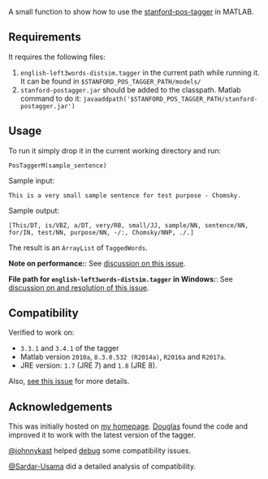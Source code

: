 A small function to show how to use the [stanford-pos-tagger](http://nlp.stanford.edu/software/tagger.shtml) in MATLAB.

## Requirements

It requires the following files:

  1. `english-left3words-distsim.tagger` in the current path while running it. It can be found in `$STANFORD_POS_TAGGER_PATH/models/`
  2. `stanford-postagger.jar` should be added to the classpath.
     Matlab command to do it: `javaaddpath('$STANFORD_POS_TAGGER_PATH/stanford-postagger.jar')`

## Usage

To run it simply drop it in the current working directory and run:

    PosTaggerM(sample_sentence)

Sample input: 

    This is a very small sample sentence for test purpose - Chomsky.

Sample output: 

    [This/DT, is/VBZ, a/DT, very/RB, small/JJ, sample/NN, sentence/NN, for/IN, test/NN, purpose/NN, -/:, Chomsky/NNP, ./.]

The result is an `ArrayList` of `TaggedWords`.

**Note on performance:**: See [discussion on this issue](https://github.com/musically-ut/matlab-stanford-postagger/issues/1#issuecomment-275590128).

**File path for `english-left3words-distsim.tagger` in Windows:**: See [discussion on and resolution of this issue](https://github.com/musically-ut/matlab-stanford-postagger/issues/3).

## Compatibility

Verified to work on:

 - `3.3.1` and `3.4.1` of the tagger
 - Matlab version `2010a`, `8.3.0.532 (R2014a)`, `R2016a` and `R2017a`.
 - JRE version: `1.7` (JRE 7) and `1.8` (JRE 8).
 
 Also, [see this issue](https://github.com/musically-ut/matlab-stanford-postagger/issues/4) for more details.

## Acknowledgements

This was initially hosted on [my homepage](http://utkarshu.in/PosTaggerM.m).
[Douglas](https://plus.google.com/u/2/116294795843827001984/posts) found the code
and improved it to work with the latest version of the tagger.

[@johnnykast](https://github.com/johnnykast) helped [debug](https://github.com/musically-ut/matlab-stanford-postagger/issues/1) some compatibility issues.

[@Sardar-Usama](https://github.com/Sardar-Usama) did a detailed analysis of compatibility.
